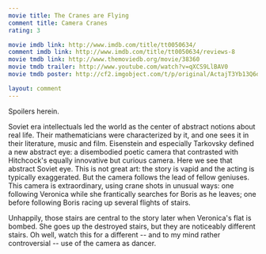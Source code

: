 ```yaml
---
movie title: The Cranes are Flying
comment title: Camera Cranes
rating: 3

movie imdb link: http://www.imdb.com/title/tt0050634/
comment imdb link: http://www.imdb.com/title/tt0050634/reviews-8
movie tmdb link: http://www.themoviedb.org/movie/38360
movie tmdb trailer: http://www.youtube.com/watch?v=qXCS9LlBAV0
movie tmdb poster: http://cf2.imgobject.com/t/p/original/ActajT3Yb13Q6d6BhmaTl6yAwXa.jpg

layout: comment
---
```


Spoilers herein.

Soviet era intellectuals led the world as the center of abstract notions about real life. Their mathematicians were characterized by it, and one sees it in their literature, music and film. Eisenstein and especially Tarkovsky defined a new abstract eye: a disembodied poetic camera that contrasted with Hitchcock's equally innovative but curious camera. Here we see that abstract Soviet eye. This is not great art: the story is vapid and the acting is typically exaggerated. But the camera follows the lead of fellow geniuses. This camera is extraordinary, using crane shots in unusual ways: one following Veronica while she frantically searches for Boris as he leaves; one before following Boris racing up several flights of stairs.

Unhappily, those stairs are central to the story later when Veronica's flat is bombed. She goes up the destroyed stairs, but they are noticeably different stairs. Oh well, watch this for a different -- and to my mind rather controversial -- use of the camera as dancer.